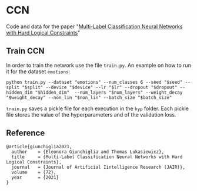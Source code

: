 # CCN

Code and data for the paper "[Multi-Label Classification Neural Networks with Hard Logical Constraints](https://dl.acm.org/doi/pdf/10.1613/jair.1.12850)"

## Train CCN

In order to train the network use the file ```train.py```. An example on how to run it for the dataset ```emotions```:
```
python train.py --dataset "emotions" --num_classes 6 --seed "$seed" --split "$split" --device "$device" --lr "$lr" --dropout "$dropout" --hidden_dim "$hidden_dim"  --num_layers "$num_layers" --weight_decay "$weight_decay" --non_lin "$non_lin" --batch_size "$batch_size" 
```
```train.py``` saves a pickle file for each execution in the ```hyp``` folder. Each pickle file stores the value of the hyperparameters and of the validation loss. 


## Reference

```
@article{giunchiglia2021,
  author    = {Eleonora Giunchiglia and Thomas Lukasiewicz},
  title     = {Multi-Label Classification Neural Networks with Hard Logical Constraints},
  journal   = {Journal of Artificial Iintelligence Research (JAIR)},
  volume    = {72},
  year      = {2021}
}
```
